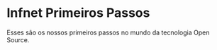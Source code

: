 # Infnet Primeiros Passos

Esses são os nossos primeiros passos no mundo da tecnologia Open Source.
